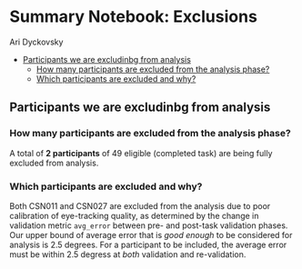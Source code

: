 Summary Notebook: Exclusions
================
Ari Dyckovsky

  - [Participants we are excludinbg from
    analysis](#participants-we-are-excludinbg-from-analysis)
      - [How many participants are excluded from the analysis
        phase?](#how-many-participants-are-excluded-from-the-analysis-phase)
      - [Which participants are excluded and
        why?](#which-participants-are-excluded-and-why)

## Participants we are excludinbg from analysis

### How many participants are excluded from the analysis phase?

A total of **2 participants** of 49 eligible (completed task) are being
fully excluded from analysis.

### Which participants are excluded and why?

Both CSN011 and CSN027 are excluded from the analysis due to poor
calibration of eye-tracking quality, as determined by the change in
validation metric `avg_error` between pre- and post-task validation
phases. Our upper bound of average error that is *good enough* to be
considered for analysis is 2.5 degrees. For a participant to be
included, the average error must be within 2.5 degress at *both*
validation and re-validation.
